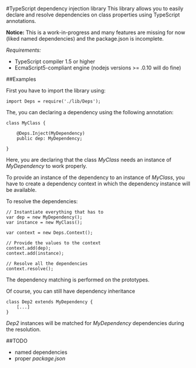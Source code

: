 #TypeScript dependency injection library
This library allows you to easily declare and resolve dependencies on class properties using
TypeScript annotations.

**Notice:** This is a work-in-progress and many features are missing for now (liked named dependencies) and the package.json is incomplete.

*Requirements:*

 - TypeScript compiler 1.5 or higher
 - EcmaScript5-compliant engine (nodejs versions >= .0.10 will do fine)

##Examples

First you have to import the library using:

	import Deps = require('./lib/Deps');


The, you can declaring a dependency using the following annotation:

	class MyClass {

		@Deps.Inject(MyDependency)
		public dep: MyDependency;

	}

Here, you are declaring that the class *MyClass* needs an instance of *MyDependency* to work properly.

To provide an instance of the dependency to an instance of *MyClass*, you have to
create a dependency context in which the dependency instance will be available.

To resolve the dependencies: 

	// Instantiate everything that has to
	var dep = new MyDependency();
	var instance = new MyClass();
	
	var context = new Deps.Context();
	
	// Provide the values to the context
	context.add(dep);
	context.add(instance);
	
	// Resolve all the dependencies
	context.resolve();

The dependency matching is performed on the prototypes.

Of course, you can still have dependency inheritance 

	class Dep2 extends MyDependency {
		[...]
	}
	
*Dep2* instances will be matched for *MyDependency* dependencies during the resolution.

##TODO

 - named dependencies
 - proper *package.json*